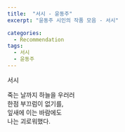 ```yaml
---
title:  "서시 - 윤동주"
excerpt: "윤동주 시인의 작품 모음 - 서시"

categories:
  - Recommendation
tags:
  - 서시
  - 윤동주
---
```


서시

죽는 날까지 하늘을 우러러  
한점 부끄럼이 없기를,  
잎새에 이는 바람에도  
나는 괴로워했다.
